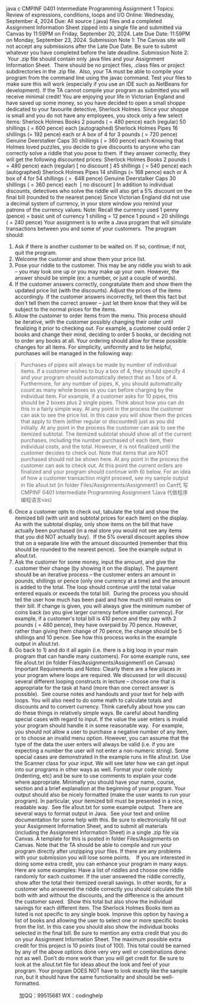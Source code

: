 java c
CMPINF 0401 Intermediate Programming
Assignment 1
Topics: Review of expressions, conditions, loops and I/O
Online: Wednesday, September 4, 2024
Due: All source (.java) files and a completed Assignment Information Sheet zipped into a single file and submitted via Canvas by 11:59PM on Friday, September 20, 2024.
Late Due Date: 11:59PM on Monday, September 23, 2024.
Submission Note 1: The Canvas site will not accept any submissions after the Late Due Date. Be sure to submit whatever you have completed before the late deadline.
Submission Note 2:  Your .zip file should contain only .java files and your Assignment Information Sheet.  There should be no project files, .class files or project subdirectories in the .zip file.  Also, your TA must be able to compile your program from the command line using the javac command. Test your files to make sure this will work (especially if you use an IDE such as NetBeans for development). If the TA cannot compile your program as submitted you will receive minimal credit!
You are enjoying your life in Victorian England and have saved up some money, so you have decided to open a small shoppe dedicated to your favourite detective, Sherlock Holmes. Since your shoppe is small and you do not have any employees, you stock only a few select items:
Sherlock Holmes Books
2 pounds ( = 480 pence) each (regular)
50 shillings ( = 600 pence) each (autographed)
Sherlock Holmes Pipes
16 shillings (= 192 pence) each
or
A box of 4 for 3 pounds ( = 720 pence)
Genuine Deerstalker Caps
30 shillings ( = 360 pence) each
Knowing that Holmes loved puzzles, you decide to give discounts to anyone who can correctly solve a riddle that you pose to them. If they answer correctly, they will get the following discounted prices:
Sherlock Holmes Books
2 pounds ( = 480 pence) each (regular) [ no discount ]
45 shillings ( = 540 pence) each (autographed)
Sherlock Holmes Pipes
14 shillings (= 168 pence) each
or
A box of 4 for 54 shillings ( =  648 pence)
Genuine Deerstalker Caps
30 shillings ( = 360 pence) each  [ no discount ]
In addition to individual discounts, detectives who solve the riddle will also get a 5% discount on the final bill (rounded to the nearest pence)
Since Victorian England did not use a decimal system of currency, in your store window you remind your patrons of the currency values:
Note: Recall the currency used
1 penny (pence) = basic unit of currency
1 shilling = 12 pence
1 pound = 20 shillings ( = 240 pence)
Your assignment is to write a Java program that will simulate transactions between you and some of your customers.  The program should:
1) Ask if there is another customer to be waited on. If so, continue; if not, quit the program.
2) Welcome the customer and show them your price list.
3) Pose your riddle to the customer. This may be any riddle you wish to ask – you may look one up or you may make up your own. However, the answer should be simple (ex: a number, or just a couple of words).
4) If the customer answers correctly, congratulate them and show them the updated price list (with the discounts). Adjust the prices of the items accordingly. If the customer answers incorrectly, tell them this fact but don't tell them the correct answer – just let them know that they will be subject to the normal prices for the items.
5) Allow the customer to order items from the menu. This process should be iterative, with the customer possibly changing their order until finalizing it prior to checking out. For example, a customer could order 2 books and change their mind, deciding to order 5 books, or deciding not to order any books at all. Your ordering should allow for these possible changes for all items. For simplicity, uniformity and to be helpful, purchases will be managed in the following way:
> Purchases of pipes will always be made by number of individual items. If a customer wishes to buy a box of 4, they should specify 4 and your program should automatically detect that as 1 box of 4. Furthermore, for any number of pipes, K, you should automatically count as many whole boxes as you can before charging by the individual item. For example, if a customer asks for 10 pipes, this should be 2 boxes plus 2 single pipes. Think about how you can do this in a fairly simple way.
> At any point in the process the customer can ask to see the price list. In this case you will show them the prices that apply to them (either regular or discounted) just as you did initially.
> At any point in the process the customer can ask to see the itemized subtotal. The itemized subtotal should show all of the current purchases, including the number purchased of each item, their individual costs, and the total. However, it is not finalized until the customer decides to check out. Note that items that are NOT purchased should not be shown here.
> At any point in the process the customer can ask to check out. At this point the current orders are finalized and your program should continue with 6) below.
For an idea of how a customer transaction might proceed, see my sample output in file a1out.txt (in folder Files/Assignments/Assignment1 on Can代 写CMPINF 0401 Intermediate Programming Assignment 1Java
代做程序编程语言vas)
6) Once a customer opts to check out, tabulate the total and show the itemized bill (with unit and subtotal prices for each item) on the display. As with the subtotal display, only show items on the bill that have actually been purchased (in a real store you would not see any items that you did NOT actually buy).  If the 5% overall discount applies show that on a separate line with the amount discounted (remember that this should be rounded to the nearest pence).  See the example output in a1out.txt.
7) Ask the customer for some money, input the amount, and give the customer their change (by showing it on the display). The payment should be an iterative process – the customer enters an amount in pounds, shillings or pence (only one currency at a time) and the amount is added to the total. The loop should continue until the total value entered equals or exceeds the total bill.  During the process you should tell the user how much has been paid and how much still remains on their bill. If change is given, you will always give the minimum number of coins back (so you give larger currency before smaller currency). For example, if a customer's total bill is 410 pence and they pay with 2 pounds ( = 480 pence), they have overpaid by 70 pence. However, rather than giving them change of 70 pence, the change should be 5 shillings and 10 pence. See how this process works in the example output in a1out.txt.
8) Go back to 1) and do it all again (i.e. there is a big loop in your main program that can handle many customers).
For some example runs, see file a1out.txt (in folder Files/Assignments/Assignment1 on Canvas)
Important Requirements and Notes:
Clearly there are a few places in your program where loops are required. We discussed (or will discuss) several different looping constructs in lecture – choose one that is appropriate for the task at hand (more than one correct answer is possible).  See course notes and handouts and your text for help with loops.
You will also need to do some math to calculate totals and discounts and to convert currency. Think carefully about how you can do these things in relatively simple ways.
Be careful about handling special cases with regard to input. If the value the user enters is invalid your program should handle it in some reasonable way.  For example, you should not allow a user to purchase a negative number of any item, or to choose an invalid menu option. However, you can assume that the type of the data the user enters will always be valid (i.e. if you are expecting a number the user will not enter a non-numeric string). Some special cases are demonstrated in the example runs in file a1out.txt.
Use the Scanner class for your input. We will see later how we can get input into our programs in other ways as well.
Format your code nicely (indenting, etc) and be sure to use comments to explain your code where appropriate. Minimally you should have your name, course, section and a brief explanation at the beginning of your program. 
Your output should also be nicely formatted (make the user wants to run your program). In particular, your itemized bill must be presented in a nice, readable way.  See file a1out.txt for some example output.  There are several ways to format output in Java.  See your text and online documentation for some help with this.
Be sure to electronically fill out your Assignment Information Sheet, and to submit all materials (including the Assignment Information Sheet) in a single .zip file via Canvas. A template for this is posted in folder Files/Assignments on Canvas. Note that the TA should be able to compile and run your program directly after unzipping your files. If there are any problems with your submission you will lose some points.   
If you are interested in doing some extra credit, you can enhance your program in many ways. Here are some examples:
Have a list of riddles and choose one riddle randomly for each customer.
If the user answered the riddle correctly, show after the total their itemized overall savings. In other words, for a customer who answered the riddle correctly you should calculate the bill both with and without the discounts, and the difference is the amount the customer saved.  Show this total but also show the individual savings for each different item.
The Sherlock Holmes Books item as listed is not specific to any single book. Improve this option by having a list of books and allowing the user to select one or more specific books from the list. In this case you should also show the individual books selected in the final bill.
Be sure to mention any extra credit that you do on your Assignment Information Sheet. The maximum possible extra credit for this project is 10 points (out of 100). This total could be earned by any of the above options done very very well or combinations done not as well. Don’t do more work than you will get credit for.
Be sure to look at the a1out.txt file for ideas about the look and feel of your program. Your program DOES NOT have to look exactly like the sample run, but it should have the same functionality and should be well-formatted.







         
加QQ：99515681  WX：codinghelp
